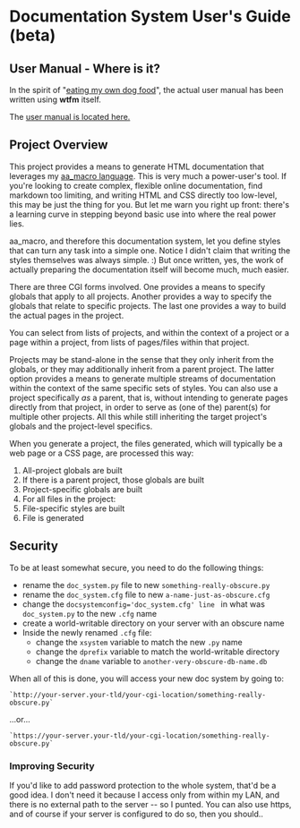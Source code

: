 # Documentation System User's Guide (beta)

## User Manual - Where is it?

In the spirit of
"[eating my own dog food](https://en.wikipedia.org/wiki/Eating_your_own_dog_food)",
the actual user manual has been written using **wtfm** itself.

The [user manual is located here.](http://ourtimelines.com/wtfm/tocpage.html)

## Project Overview

This project provides a means to generate HTML documentation that
leverages my
[aa_macro language](https://github.com/fyngyrz/aa_macro/blob/master/users-guide.md).
This is very much a power-user's tool. If you're looking to create
complex, flexible online documentation, find markdown too limiting, and
writing HTML and CSS directly too low-level, this may be just the thing
for you. But let me warn you right up front: there's a learning curve in
stepping beyond basic use into where the real power lies.

aa_macro, and therefore this documentation system, let you define styles
that can turn any task into a simple one. Notice I didn't claim that
writing the styles themselves was always simple. :\) But once written,
yes, the work of actually preparing the documentation itself will become
much, much easier.

There are three CGI forms involved. One provides a means to specify
globals that apply to all projects. Another provides a way to specify
the globals that relate to specific projects. The last one provides a
way to build the actual pages in the project.

You can select from lists of projects, and within the context of a
project or a page within a project, from lists of pages/files within
that project.

Projects may be stand-alone in the sense that they only inherit from the
globals, or they may additionally inherit from a parent project. The
latter option provides a means to generate multiple streams of
documentation within the context of the same specific sets of styles.
You can also use a project specifically *as* a parent, that is, without
intending to generate pages directly from that project, in order to
serve as \(one of the\) parent\(s\) for multiple other projects. All
this while still inheriting the target project's globals and the
project-level specifics.

When you generate a project, the files generated, which will typically be a
web page or a CSS page, are processed this way:

 1. All-project globals are built
 2. If there is a parent project, those globals are built
 3. Project-specific globals are built
 4. For all files in the project:
   1. File-specific styles are built
   2. File is generated

## Security

To be at least somewhat secure, you need to do the following things:

* rename the `doc_system.py` file to new `something-really-obscure.py`
* rename the `doc_system.cfg` file to new `a-name-just-as-obscure.cfg`
* change the `docsystemconfig='doc_system.cfg' line ` in what was `doc_system.py` to the new `.cfg` name
* create a world-writable directory on your server with an obscure name
* Inside the newly renamed `.cfg` file:
    * change the `xsystem` variable to match the new `.py` name
    * change the `dprefix` variable to match the world-writable directory
    * change the `dname` variable to `another-very-obscure-db-name.db`

When all of this is done, you will access your new doc system by going to:

	`http://your-server.your-tld/your-cgi-location/something-really-obscure.py`

...or...

	`https://your-server.your-tld/your-cgi-location/something-really-obscure.py`

### Improving Security

If you'd like to add password protection to the whole system, that'd be
a good idea. I don't need it because I access only from within my LAN,
and there is no external path to the server -- so I punted. You can also
use https, and of course if your server is configured to do so, then you
should..
